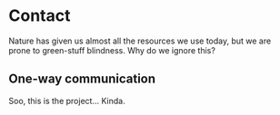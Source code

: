 # Contact
Nature has given us almost all the resources we use today, but we are prone to green-stuff blindness.
Why do we ignore this?

## One-way communication
Soo, this is the project... Kinda.
